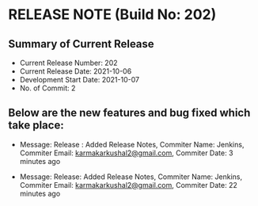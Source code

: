 # RELEASE NOTE (Build No: 202) #
## Summary of Current Release ##
* Current Release Number: 202
* Current Release Date: 2021-10-06
* Development Start Date: 2021-10-07
* No. of Commit: 2
## Below are the new features and bug fixed which take place:  ##
* Message: Release : Added Release Notes, Commiter Name: Jenkins, Commiter Email: karmakarkushal2@gmail.com, Commiter Date: 3 minutes ago

 * Message: Release: Added Release Notes, Commiter Name: Jenkins, Commiter Email: karmakarkushal2@gmail.com, Commiter Date: 22 minutes ago